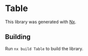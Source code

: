 # Table

This library was generated with [Nx](https://nx.dev).

## Building

Run `nx build Table` to build the library.
